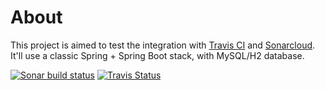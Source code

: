 # About

This project is aimed to test the integration with [Travis CI](https://travis-ci.org/) and [Sonarcloud](https://sonarcloud.io). 
It'll use a classic Spring + Spring Boot stack, with MySQL/H2 database.

[![Sonar build status](https://sonarcloud.io/api/project_badges/measure?project=indus%3Aci-demo&metric=alert_status)](https://sonarcloud.io/dashboard?id=indus%3Aci-demo)
[![Travis Status](https://travis-ci.org/Rapx3/ci-demo.svg?branch=master)](https://travis-ci.org/Rapx3/ci-demo)
